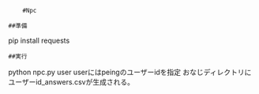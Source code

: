 		#Npc

	##準備
pip install requests

	##実行
python npc.py user
userにはpeingのユーザーidを指定
おなじディレクトリにユーザーid_answers.csvが生成される。


